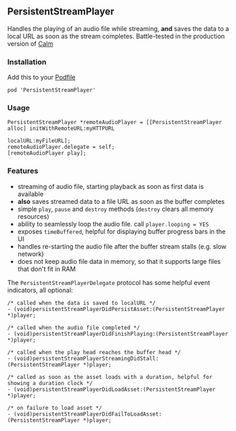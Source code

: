 ## PersistentStreamPlayer

Handles the playing of an audio file while streaming, **and** saves the data to a local URL as soon as the stream completes.  Battle-tested in the production version of [Calm](https://www.calm.com/ios)

### Installation

Add this to your [Podfile](https://cocoapods.org/)

```
pod 'PersistentStreamPlayer'
```

### Usage

```
PersistentStreamPlayer *remoteAudioPlayer = [[PersistentStreamPlayer alloc] initWithRemoteURL:myHTTPURL
                                                                                     localURL:myFileURL];
remoteAudioPlayer.delegate = self;
[remoteAudioPlayer play];
```

### Features

* streaming of audio file, starting playback as soon as first data is available
* **also** saves streamed data to a file URL as soon as the buffer completes
* simple `play`, `pause` and `destroy` methods (`destroy` clears all memory resources)
* ability to seamlessly loop the audio file. call `player.looping = YES`
* exposes `timeBuffered`, helpful for displaying buffer progress bars in the UI
* handles re-starting the audio file after the buffer stream stalls (e.g. slow network)
* does not keep audio file data in memory, so that it supports large files that don't fit in RAM

The `PersistentStreamPlayerDelegate` protocol has some helpful event indicators, all optional:

```
/* called when the data is saved to localURL */
- (void)persistentStreamPlayerDidPersistAsset:(PersistentStreamPlayer *)player;

/* called when the audio file completed */
- (void)persistentStreamPlayerDidFinishPlaying:(PersistentStreamPlayer *)player;

/* called when the play head reaches the buffer head */
- (void)persistentStreamPlayerStreamingDidStall:(PersistentStreamPlayer *)player;

/* called as soon as the asset loads with a duration, helpful for showing a duration clock */
- (void)persistentStreamPlayerDidLoadAsset:(PersistentStreamPlayer *)player;

/* on failure to load asset */
- (void)persistentStreamPlayerDidFailToLoadAsset:(PersistentStreamPlayer *)player;
```
